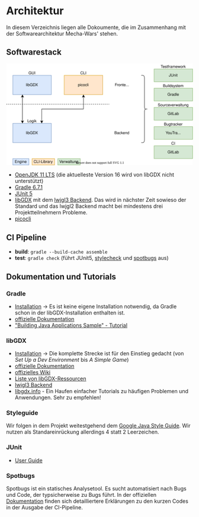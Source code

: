 # Architektur

In diesem Verzeichnis liegen alle Dokoumente, die im Zusammenhang mit der Softwarearchitektur Mecha-Wars' stehen.

## Softwarestack

![Diagramm der zu benutzenden Software](Technologie-Entscheidungen.svg "Stack")

- [OpenJDK 11 LTS](https://adoptopenjdk.net) (die aktuelleste Version 16 wird von libGDX nicht unterstützt)
- [Gradle 6.7.1](https://gradle.org)
- [JUnit 5](https://junit.org/junit5/)
- [libGDX](https://libgdx.com) mit dem [lwjgl3 Backend](https://gist.github.com/crykn/eb37cb4f7a03d006b3a0ecad27292a2d). Das wird in nächster Zeit sowieso der Standard und das lwjgl2 Backend macht bei mindestens drei Projektteilnehmern Probleme.
- [picocli](https://picocli.info)

## CI Pipeline

- **build**: ```gradle --build-cache assemble```
- **test**: ```gradle check``` (führt JUnit5, [stylecheck](https://checkstyle.org) und [spotbugs](https://spotbugs.github.io) aus)

## Dokumentation und Tutorials

### Gradle

- [Installation](https://gradle.org/releases/#6.7.1) -> Es ist keine eigene Installation notwendig, da Gradle schon in der libGDX-Installation enthalten ist.
- [offizielle Dokumentation](https://docs.gradle.org/6.7.1/userguide/userguide.html)
- ["Building Java Applications Sample" - Tutorial](https://docs.gradle.org/6.7.1/samples/sample_building_java_applications.html)

### libGDX

- [Installation](https://libgdx.com/dev/setup/) -> Die komplette Strecke ist für den Einstieg gedacht (von *Set Up a Dev Environment* bis *A Simple Game*)
- [offizielle Dokumentation](https://libgdx.com/dev/)
- [offizielles Wiki](https://github.com/libgdx/libgdx/wiki)
- [Liste von libGDX-Ressourcen](https://github.com/rafaskb/awesome-libgdx#read)
- [lwjgl3 Backend](https://github.com/libgdx/libgdx/tree/master/backends/gdx-backend-lwjgl3/src/com/badlogic/gdx/backends/lwjgl3)
- [libgdx.info](https://libgdx.info) - Ein Haufen einfacher Tutorials zu häufigen Problemen und Anwendungen. Sehr zu empfehlen!

### Styleguide

Wir folgen in dem Projekt weitestgehend dem [Google Java Style Guide](https://google.github.io/styleguide/javaguide.html). Wir nutzen als Standareinrückung allerdings 4 statt 2 Leerzeichen.

### JUnit

- [User Guide](https://junit.org/junit5/docs/current/user-guide/)

### Spotbugs

Spotbugs ist ein statisches Analysetool. Es sucht automatisiert nach Bugs und Code, der typsicherweise zu Bugs führt. In der offiziellen [Dokumentation](https://spotbugs.readthedocs.io/en/latest/bugDescriptions.html) finden sich detailliertere Erklärungen zu den kurzen Codes in der Ausgabe der CI-Pipeline.
